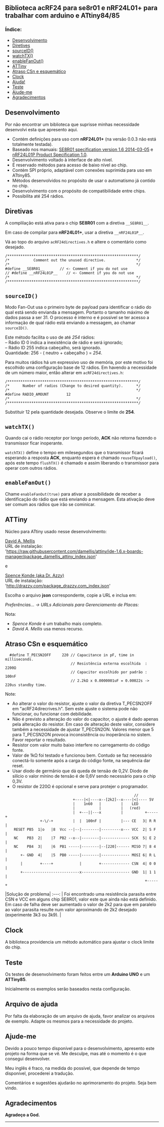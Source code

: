 
## Biblioteca acRF24 para se8r01 e nRF24L01+ para trabalhar com arduino e ATtiny84/85

### Índice:
- [Desenvolvimento](https://github.com/neimar2009/acRF24/blob/master/docs/README_pt-br.md#desenvolvimento)
- [Diretives](https://github.com/neimar2009/acRF24/blob/master/docs/README_pt-br.md#diretivas)    
- [sourceID()](https://github.com/neimar2009/acRF24/blob/master/docs/README_pt-br.md#sourceid)    
- [watchTX()](https://github.com/neimar2009/acRF24/blob/master/docs/README_pt-br.md#watchtx)    
- [enableFanOut()](https://github.com/neimar2009/acRF24/blob/master/docs/README_pt-br.md#enablefanout)    
- [ATTiny](https://github.com/neimar2009/acRF24/blob/master/docs/README_pt-br.md#attiny)    
- [Atraso CSn e esquemático](https://github.com/neimar2009/acRF24/blob/master/docs/README_pt-br.md#atraso-csn-e-esquemático)    
- [Clock](https://github.com/neimar2009/acRF24/blob/master/docs/README_pt-br.md#clock)    
- [Ajuda!](https://github.com/neimar2009/acRF24/blob/master/docs/README_pt-br.md#ajuda)
- [Teste](https://github.com/neimar2009/acRF24/blob/master/docs/README_pt-br.md#teste)
- [Ajude-me](https://github.com/neimar2009/acRF24/blob/master/docs/README_pt-br.md#ajude-me)
- [Agradecimentos](https://github.com/neimar2009/acRF24/blob/master/docs/README_pt-br.md#agradecimentos)

Desenvolvimento
------------
Por não encontrar um biblioteca que suprisse minhas necessidade desenvolvi esta que apresento aqui.
* Contém definições para uso com **nRF24L01+** (na versão 0.0.3 não está totalmente testada).
* Baseado nos manuais:
[SE8R01 specification version 1.6 2014-03-05](http://community.atmel.com/sites/default/files/forum_attachments/SE8R01_DataSheet_v1%20-%20副本.pdf)
 e [nRF24L01P Product Specification 1.0](https://www.nordicsemi.com/eng/content/download/2726/34069/file/nRF24L01P_Product_Specification_1_0.pdf).
* Desenvolvimento voltado à interface de alto nível.
* É reservado métodos para acesso de baixo nível ao chip.
* Contém SPI próprio, adaptável com conexões suprimida para uso em ATtiny85.
* Métodos desenvolvidos no propósito de usar o automatismo já contido no chip.
* Desenvolvimento com o propósito de compatibilidade entre chips.
* Possibilita até 254 rádios.


Diretivas
------------
  A complilação está ativa para o chip **SE8R01** com a diretiva `__SE8R01__`.

  Em caso de compilar para **nRF24L01+**, usar a diretiva `__nRF24L01P__`.

  Vá ao topo do arquivo `acRF24directives.h` e altere o comentário como desejado.

```
/************************************************************/
/*           Comment out the unused directive.              */
/*                                                          */
#define __SE8R01__       // <- Comment if you do not use
// #define __nRF24L01P__    // <- Comment if you do not use
/*                                                          */
/************************************************************/
```


`sourceID()`
------------
  Modo Fan-Out usa o primeiro byte de payload para identificar o rádio do qual
  está sendo envianda a mensagem. Portanto o tamanho máximo de dados passa a
  ser 31. O processo é interno e é possível se ter acesso a informação de qual
  rádio está enviando a messagem, ao chamar `sourceID()`.

  Este método facilita o uso de até *254* rádios:    
  – Rádio ID 0 indica a inexistência de rádio e será ignorado;    
  – Rádio ID 255 indica cabeçalho, será ignorado.    
  Quantidade: 256 - ( neutro + cabeçalho ) = *254*.

  Para muitos rádios há um expressivo uso de memória, por este motivo foi escolhido uma
  configuração base de 12 rádios. Em havendo a necessidade de um número maior,
  então alterar em `acRF24directives.h`:

```
/************************************************************/
/*      Number of radios (Change to desired quantity).      */
/*                                                          */
#define RADIO_AMOUNT        12
/*                                                          */
/************************************************************/
```

  Substituir 12 pela quantidade desejada. Observe o limite de **254**.


`watchTX()`
------------
  Quando cai o rádio receptor por longo período, **ACK** não retorna fazendo o
  transmissor ficar inoperante.

  `watchTX()` define o tempo em milesegundos que o transmissor ficará esperando
  a resposta **ACK**, enquanto espera é chamado `reuseTXpayload()`, após este
  tempo `flushTX()` é chamado e assim liberando o transmissor para operar com
  outros rádios.


`enableFanOut()`
------------
  Chame `enableFanOut(true)` para ativar a possibilidade de receber a
  identificação do rádio que está enviando a mensagem. Esta ativação deve ser
  comum aos rádios que irão se cominicar.


ATTiny
------------
  Núcleo para ATtiny usado nesse desenvolvimento:

  [David A. Mellis](https://github.com/damellis/attiny)    
  URL de instalação:    
  'https://raw.githubusercontent.com/damellis/attiny/ide-1.6.x-boards-manager/package_damellis_attiny_index.json'

  e

  [Spence Konde (aka Dr. Azzy)](https://github.com/SpenceKonde/ATTinyCore)    
  URL de instalação:    
  'http://drazzy.com/package_drazzy.com_index.json'

  Escolha o arquivo **json** correspondente, copie a URL e inclua em:

  _Preferências... -> URLs Adicionais para Gerenciamento de Placas:_

  Nota:
  - _Spence Konde_ é um trabalho mais completo.
  - _David A. Mellis_ usa menos recurso.

Atraso CSn e esquemático
------------
```   
  #define T_PECSN2OFF     220 // Capacitance in pF, time in milliseconds.
                              // Resistência externa escolhida  : 2200Ω
                              // Capacitor escolhido por padrão : 100nF
                              // 2.2kΩ x 0.0000001uF = 0.00022s -> 220us standby time.
```
  Note:
  * Ao alterar o valor do resistor, ajuste o valor da diretiva T_PECSN2OFF
    em "acRF24direcrives.h". Sem este ajuste o sistema pode não funcionar,
    ou funcionar com debilidade.    
  * Não é previsto a alteração do valor do capacitor, o ajuste é dado apenas pela
    alteração do resistor. Em caso de alteração deste valor, considere também a
    necessidade de ajustar T\_PECSN2ON. Valores menor que 5 para T_PECSN2ON provoca
    inconsistência ou inoperância no sistem. Favor reportar o resultado.
  * Resistor com valor muito baixo interfere no carregamento do código fonte.
  * Valor de 1kΩ foi testado e funcionou bem. Contudo se faz necessário
    conectá-lo somente após a carga do código fonte, na sequência dar reset.
  * Usar diodo de germânio que dá queda de tensão de 0,2V. Diodo de silício
    o valor mínino de tensão é de 0,6V sendo necessário para o chip 0,3V.
  * O resistor de 220Ω é opcional e serve para protejer o programador.
```
                                                           //
                               +----|<|----x--[2k2]--x----|<|---- 5V
                               |    1n60   |         |    LED
                               |           |         |   (red)
                               |  +---||---x         |          +-----+
                +-\/-+         |  |  100nF |         |--- CE   3| R R |
    RESET PB5  1|o   |8  Vcc --|--|--------|---------x--- VCC  2| S F |
    NC    PB3  2|    |7  PB2 --x--|--------|------------- SCK  5| E 2 |
    NC    PB4  3|    |6  PB1 -----|--------|--[220]------ MISO 7| 8 4 |
       +- GND  4|    |5  PB0 -----|--------|------------- MOSI 6| R L |
       |        +----+            |        +------------- CSN  4| 0 0 |
       +--------------------------x---------------------- GND  1| 1 1 |
                                                                +-----+
```
  |Solução de problema|
  :---:
  | Foi encontrado uma resistência parasita entre CSN e VCC em alguns chip SE8R01, valor este que ainda não está definido. Em caso de falha deve ser aumentado o valor de 2k2 para que em paralelo ao valor parasita resulte num valor aproximando de 2k2 desejado (experimente 3k3 ou 3k9). |


Clock
------------
  A biblioteca providencia um método automático para ajustar o clock limite do chip.


Teste
------------
  Os testes de desenvolvimento foram feitos entre um **Arduino UNO** e um **ATTiny85**.

  Inicialmente os exemplos serão baseados nesta configuração.


Arquivo de ajuda
------------
  Por falta da elaboração de um arquivo de ajuda, favor analizar os arquivos de
  exemplo. Adapte os mesmos para a necessidade do projeto.


Ajude-me
------------
  Devido a pouco tempo disponível para o desenvolvimento, apresento este projeto
  na forma que se vê. Me desculpe, mas até o momento é o que consegui desenvolver.

  Meu inglês é fraco, na medida do possível, que depende de tempo disponível,
  procederei a tradução.

  Comentários e sugestões ajudarão no aprimoramento do projeto. Seja bem vindo.


Agradecimentos
------------
  **Agradeço a God.**

------------
